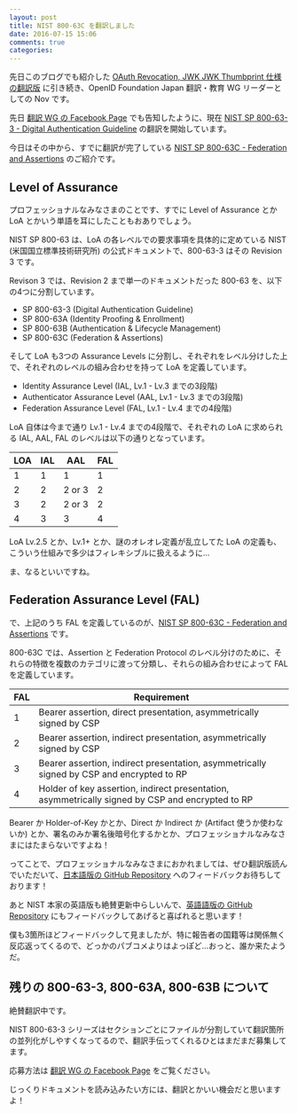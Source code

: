```yaml
---
layout: post
title: NIST 800-63C を翻訳しました
date: 2016-07-15 15:06
comments: true
categories:
---
```


先日このブログでも紹介した [OAuth Revocation, JWK JWK Thumbprint 仕様の翻訳版](/blog/2016/07/01/jwk-and-oauth-revocation-translated/) に引き続き、OpenID Foundation Japan 翻訳・教育 WG リーダーとしての Nov です。

先日 [翻訳 WG の Facebook Page](https://www.facebook.com/OpenIDTrans/posts/1226159194083566) でも告知したように、現在 [NIST SP 800-63-3 - Digital Authentication Guideline](https://pages.nist.gov/800-63-3/) の翻訳を開始しています。

今日はその中から、すでに翻訳が完了している [NIST SP 800-63C - Federation and Assertions](https://openid-foundation-japan.github.io/800-63-3/sp800-63c.ja.html) のご紹介です。

## Level of Assurance

プロフェッショナルなみなさまのことです、すでに Level of Assurance とか LoA とかいう単語を耳にしたこともおありでしょう。

NIST SP 800-63 は、LoA の各レベルでの要求事項を具体的に定めている NIST (米国国立標準技術研究所) の公式ドキュメントで、800-63-3 はその Revision 3 です。

Revison 3 では、Revision 2 まで単一のドキュメントだった 800-63 を、以下の4つに分割しています。

* SP 800-63-3 (Digital Authentication Guideline)
* SP 800-63A (Identity Proofing & Enrollment)
* SP 800-63B (Authentication & Lifecycle Management)
* SP 800-63C (Federation & Assertions)

そして LoA も3つの Assurance Levels に分割し、それぞれをレベル分けした上で、それぞれのレベルの組み合わせを持って LoA を定義しています。

* Identity Assurance Level (IAL, Lv.1 - Lv.3 までの3段階)
* Authenticator Assurance Level (AAL, Lv.1 - Lv.3 までの3段階)
* Federation Assurance Level (FAL, Lv.1 - Lv.4 までの4段階)

LoA 自体は今まで通り Lv.1 - Lv.4 までの4段階で、それぞれの LoA に求められる IAL, AAL, FAL のレベルは以下の通りとなっています。

| LOA | IAL | AAL | FAL |
| --- | --- | --- | --- |
|  1  |  1  |  1  |  1
|  2  |  2  | 2 or 3 |  2
|  3  |  2  | 2 or 3 |  2
|  4  |  3  | 3 |  4

LoA Lv.2.5 とか、Lv.1+ とか、謎のオレオレ定義が乱立してた LoA の定義も、こういう仕組みで多少はフィレキシブルに扱えるように...

ま、なるといいですね。

## Federation Assurance Level (FAL)

で、上記のうち FAL を定義しているのが、[NIST SP 800-63C - Federation and Assertions](https://openid-foundation-japan.github.io/800-63-3/sp800-63c.ja.html) です。

800-63C では、Assertion と Federation Protocol のレベル分けのために、それらの特徴を複数のカテゴリに渡って分類し、それらの組み合わせによって FAL を定義しています。

| FAL | Requirement |
| --- | --- |
|  1  | Bearer assertion, direct presentation, asymmetrically signed by CSP
|  2  | Bearer assertion, indirect presentation, asymmetrically signed by CSP
|  3  | Bearer assertion, indirect presentation, asymmetrically signed by CSP and encrypted to RP
|  4  | Holder of key assertion, indirect presentation, asymmetrically signed by CSP and encrypted to RP

Bearer か Holder-of-Key かとか、Direct か Indirect か (Artifact 使うか使わないか) とか、署名のみか署名後暗号化するかとか、プロフェッショナルなみなさまにはたまらないですよね！

ってことで、プロフェッショナルなみなさまにおかれましては、ぜひ翻訳版読んでいただいて、[日本語版の GitHub Repository](https://github.com/openid-foundation-japan/800-63-3) へのフィードバックお待ちしております！

あと NIST 本家の英語版も絶賛更新中らしいんで、[英語語版の GitHub Repository](https://github.com/usnistgov/800-63-3) にもフィードバックしてあげると喜ばれると思います！

僕も3箇所ほどフィードバックして見ましたが、特に報告者の国籍等は関係無く反応返ってくるので、どっかのパブコメよりはよっぽど...おっと、誰か来たようだ。

## 残りの 800-63-3, 800-63A, 800-63B について

絶賛翻訳中です。

NIST 800-63-3 シリーズはセクションごとにファイルが分割していて翻訳箇所の並列化がしやすくなってるので、翻訳手伝ってくれるひとはまだまだ募集してます。

応募方法は [翻訳 WG の Facebook Page](https://www.facebook.com/OpenIDTrans/posts/1226159194083566) をご覧ください。

じっくりドキュメントを読み込みたい方には、翻訳とかいい機会だと思いますよ！